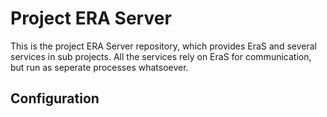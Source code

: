 Project ERA Server
==================
This is the project ERA Server repository, which provides EraS and
several services in sub projects. All the services rely on EraS for
communication, but run as seperate processes whatsoever.

Configuration
-------------

